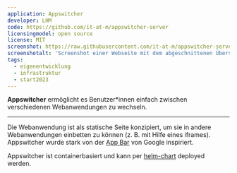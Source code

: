 ```yaml
---
application: Appswitcher
developer: LHM
code: https://github.com/it-at-m/appswitcher-server
licensingmodel: open source
license: MIT
screenshot: https://raw.githubusercontent.com/it-at-m/appswitcher-server/main/docs/embedded_in_applications.png
screenshotalt: 'Screenshot einer Webseite mit dem abgeschnittenen Überschrift "kita einrich", rechts oben darüber gelegt ein Menu aus 9 Buttons'  
tags:
  - eigenentwicklung
  - infrastruktur
  - start2023
---
```


**Appswitcher** ermöglicht es Benutzer\*innen einfach zwischen verschiedenen Webanwendungen zu wechseln.

---

Die Webanwendung ist als statische Seite konzipiert, um sie in andere Webanwendungen einbetten zu können (z. B. mit Hilfe eines iframes).
Appswitcher wurde stark von der [App Bar](https://support.google.com/accounts/answer/1714464?hl=en#zippy=%2Cswitch-between-apps) von Google inspiriert.

Appswitcher ist containerbasiert und kann per [helm-chart](https://github.com/it-at-m/helm-charts/tree/main/charts/appswitcher-server) deployed werden.
